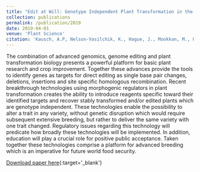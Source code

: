 ```yaml
---
title: "Edit at Will: Genotype Independent Plant Transformation in the Era of Advanced Genomics and Genome Editing"
collection: publications
permalink: /publication/2019
date: 2019-04-01
venue: 'Plant Science'
citation: 'Kausch, A.P, Nelson-Vasilchik, K., Hague, J., Mookkan, M., Quemada, H., Dellaporta, S., Fragoso, C., Zhang, A. (2019). Edit at Will: Genotype Independent Plant Transformation in the Era of Advanced Genomics and Genome Editing. Plant Science 218: 186-205'
---
```


The combination of advanced genomics, genome editing and plant transformation biology presents a powerful platform for basic plant research and crop improvement. Together these advances provide the tools to identify genes as targets for direct editing as single base pair changes, deletions, insertions and site specific homologous recombination. Recent breakthrough technologies using morphogenic regulators in plant transformation creates the ability to introduce reagents specific toward their identified targets and recover stably transformed and/or edited plants which are genotype independent. These technologies enable the possibility to alter a trait in any variety, without genetic disruption which would require subsequent extensive breeding, but rather to deliver the same variety with one trait changed. Regulatory issues regarding this technology will predicate how broadly these technologies will be implemented. In addition, education will play a crucial role for positive public acceptance. Taken together these technologies comprise a platform for advanced breeding which is an imperative for future world food security.

[Download paper here](http://hdquemada.github.io/files/2019.pdf){:target='_blank'}

